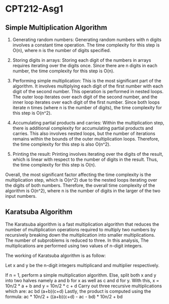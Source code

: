 # CPT212-Asg1
## Simple Multiplication Algorithm
1. Generating random numbers: Generating random numbers with n digits involves a constant time operation. The time complexity for this step is O(n), where n is the number of digits specified.

2. Storing digits in arrays: Storing each digit of the numbers in arrays requires iterating over the digits once. Since there are n digits in each number, the time complexity for this step is O(n).

3. Performing simple multiplication: This is the most significant part of the algorithm. It involves multiplying each digit of the first number with each digit of the second number. This operation is performed in nested loops. The outer loop iterates over each digit of the second number, and the inner loop iterates over each digit of the first number. Since both loops iterate n times (where n is the number of digits), the time complexity for this step is O(n^2).

4. Accumulating partial products and carries: Within the multiplication step, there is additional complexity for accumulating partial products and carries. This also involves nested loops, but the number of iterations remains within the bounds of the outer multiplication loops. Therefore, the time complexity for this step is also O(n^2).

5. Printing the result: Printing involves iterating over the digits of the result, which is linear with respect to the number of digits in the result. Thus, the time complexity for this step is O(n).

Overall, the most significant factor affecting the time complexity is the multiplication step, which is O(n^2) due to the nested loops iterating over the digits of both numbers. Therefore, the overall time complexity of the algorithm is O(n^2), where n is the number of digits in the larger of the two input numbers.

## Karatsuba Algorithm
The Karatsuba algorithm is a fast multiplication algorithm that reduces the number of multiplication operations required to multiply two numbers by recursively breaking down the multiplication into smaller multiplications. The number of subproblems is reduced to three. In this analysis, The multiplications are performed using two values of n-digit integers.

The working of Karatsuba algorithm is as follow:

Let x and y be the n-digit integers multiplicand and multiplier respectively.

If n = 1, perform a simple multiplication algorithm.
Else, split both x and y into two halves namely a and b for x as well as c and d for y. With this, x = 10n/2 * a + b and y = 10n/2 * c + d
Carry out three recursive multiplications which are:
ac
bd
(a+b)(c+d)
Lastly, the product is computed using the formula:
ac * 10n/2 + ((a+b)(c+d) - ac - bd) * 10n/2 + bd
